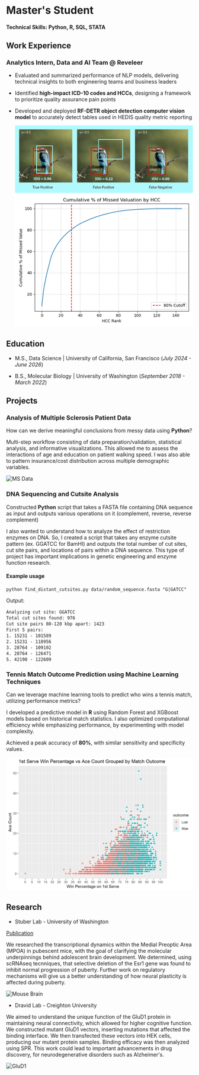 # Master's Student 

#### Technical Skills: Python, R, SQL, STATA

## Work Experience
### Analytics Intern, Data and AI Team @ Reveleer
- Evaluated and summarized performance of NLP models, delivering technical insights to both engineering teams and business leaders
  
- Identified **high-impact ICD-10 codes and HCCs**, designing a framework to prioritize quality assurance pain points
  
- Developed and deployed **RF-DETR object detection computer vision model** to accurately detect tables used in HEDIS quality metric reporting

  ![IoU images](/Images/IoU.png) ![Pareto](/Images/pareto_curve.png)


## Education
- M.S., Data Science | University of California, San Francisco (_July 2024 - June 2026_)

- B.S., Molecular Biology | University of Washington (_September 2018 - March 2022_)

## Projects
### Analysis of Multiple Sclerosis Patient Data

How can we derive meaningful conclusions from messy data using **Python**?

Multi-step workflow consisting of data preparation/validation, statistical analysis, and informative visualizations. This allowed me to assess the interactions of age and education on patient walking speed. I was also able to pattern insurance/cost distribution across multiple demographic variables.

![MS Data](/Images/pairplot.png)

### DNA Sequencing and Cutsite Analysis

Constructed **Python** script that takes a FASTA file containing DNA sequence as input and outputs various operations on it (complement, reverse, reverse complement)

I also wanted to understand how to analyze the effect of restriction enzymes on DNA. So, I created a script that takes any enzyme cutsite pattern (ex. GGATCC for BamHI) and outputs the total number of cut sites, cut site pairs, and locations of pairs within a DNA sequence. This type of project has important implications in genetic engineering and enzyme function research.

#### Example usage
`````
python find_distant_cutsites.py data/random_sequence.fasta "G|GATCC"
`````

Output:
`````
Analyzing cut site: GGATCC
Total cut sites found: 976
Cut site pairs 80-120 kbp apart: 1423
First 5 pairs:
1. 15231 - 101589
2. 15231 - 118956
3. 28764 - 109102
4. 28764 - 126471
5. 42198 - 122609
`````
### Tennis Match Outcome Prediction using Machine Learning Techniques

Can we leverage machine learning tools to predict who wins a tennis match, utilizing performance metrics?

I developed a predictive model in **R** using Random Forest and XGBoost models based on historical match statistics. I also optimized computational efficiency while emphasizing performance, by experimenting with model complexity.

Achieved a peak accuracy of **80%**, with similar sensitivity and specificity values.

![Tennis Data](/Tennis_Predictions/images/1st_ace_scatter.png)

## Research

- Stuber Lab - University of Washington

[Publication](https://www.biorxiv.org/content/10.1101/2021.09.02.458782v1)

We researched the transcriptional dynamics within the Medial Preoptic Area (MPOA) in pubescent mice, with the goal of clarifying the molecular underpinnings behind adolescent brain development. We determined, using scRNAseq tecnniques, that selective deletion of the Esr1 gene was found to inhibit normal progression of puberty. Further work on regulatory mechanisms will give us a better understanding of how neural plasticity is affected during puberty.

![Mouse Brain](/Images/Mouse-Fox3-NFL-small.png)

- Dravid Lab - Creighton University

We aimed to understand the unique function of the GluD1 protein in maintaining neural connectivity, which allowed for higher cognitive function. We constructed mutant GluD1 vectors, inserting mutations that affected the binding interface. We then transfected these vectors into HEK cells, producing our mutant protein samples. Binding efficacy was then analyzed using SPR. This work could lead to important advancements in drug discovery, for neurodegenerative disorders such as Alzheimer's.

![GluD1](/Images/interface.jpg)

